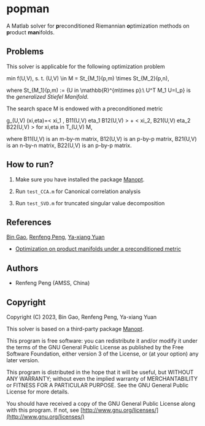 # popman

A Matlab solver for **p**reconditioned Riemannian **o**ptimization methods on **p**roduct **man**ifolds.



## Problems

This solver is applicable for the following optimization problem

min f(U,V), s. t. (U,V) \in M = St\_{M_1}(p,m) \times St_{M_2}(p,n),

where St\_{M\_1}(p,m) := \{U in \mathbb{R}^{m\times p}:\ U^T M_1 U=I\_p\} is the _generalized Stiefel Manifold_. 



The search space M is endowed with a preconditioned metric

g\_(U,V) (xi,eta)=< xi_1 , B11(U,V) eta_1 B12(U,V) > + < xi_2, B21(U,V) eta_2 B22(U,V) >            for xi,eta in T\_(U,V) M,

where B11(U,V) is an m-by-m matrix, B12(U,V) is an p-by-p matrix, B21(U,V) is an n-by-n matrix, B22(U,V) is an p-by-p matrix. 



## How to run?

1. Make sure you have installed the package [Manopt](http://manopt.org). 

2. Run ``test_CCA.m`` for Canonical correlation analysis 

3. Run ``test_SVD.m`` for truncated singular value decomposition 



## References

[Bin Gao](https://www.gaobin.cc/), [Renfeng Peng](https://jimmypeng1998.github.io/index.html), [Ya-xiang Yuan](http://lsec.cc.ac.cn/~yyx/index.html)

- [Optimization on product manifolds under a preconditioned metric](https://arxiv.org/abs/2306.08873)



## Authors

- Renfeng Peng (AMSS, China)



## Copyright

Copyright (C) 2023, Bin Gao, Renfeng Peng, Ya-xiang Yuan

This solver is based on a third-party package [Manopt](http://manopt.org). 

This program is free software: you can redistribute it and/or modify it under the terms of the GNU General Public License as published by the Free Software Foundation, either version 3 of the License, or (at your option) any later version.

This program is distributed in the hope that it will be useful, but WITHOUT ANY WARRANTY; without even the implied warranty of MERCHANTABILITY or FITNESS FOR A PARTICULAR PURPOSE. See the GNU General Public License for more details.

You should have received a copy of the GNU General Public License along with this program. If not, see [http://www.gnu.org/licenses/](http://www.gnu.org/licenses/)
